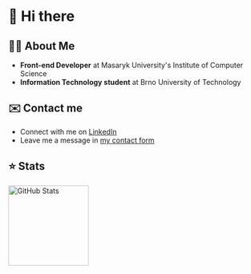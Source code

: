 # 👋 Hi there

## 🧑‍💻 About Me

- **Front-end Developer** at Masaryk University's Institute of Computer Science 
- **Information Technology student** at Brno University of Technology

## ✉️ Contact me

- Connect with me on [LinkedIn](https://linkedin.com/in/dmitrii-ivanushkin)
- Leave me a message in [my contact form](https://dmitrii.online/contact)

## ⭐ Stats

<img src="https://github-readme-stats.vercel.app/api?username=lasjdhu&theme=transparent" alt="GitHub Stats" height="160px" />
